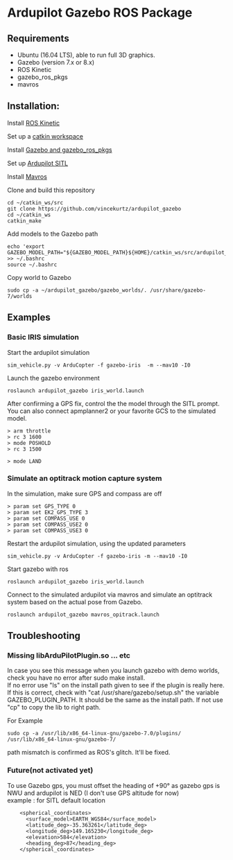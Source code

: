 # Ardupilot Gazebo ROS Package

## Requirements
- Ubuntu (16.04 LTS), able to run full 3D graphics.
- Gazebo (version 7.x or 8.x)
- ROS Kinetic
- gazebo_ros_pkgs
- mavros

## Installation:

Install [ROS Kinetic](http://wiki.ros.org/kinetic/Installation)

Set up a [catkin workspace](http://wiki.ros.org/catkin/Tutorials/create_a_workspace)

Install [Gazebo and gazebo_ros_pkgs](http://gazebosim.org/tutorials?tut=ros_installing)

Set up [Ardupilot SITL](http://ardupilot.org/dev/docs/setting-up-sitl-on-linux.html)

Install [Mavros](http://wiki.ros.org/mavros)

Clone and build this repository
```
cd ~/catkin_ws/src
git clone https://github.com/vincekurtz/ardupilot_gazebo
cd ~/catkin_ws
catkin_make
```

Add models to the Gazebo path
```
echo 'export GAZEBO_MODEL_PATH="${GAZEBO_MODEL_PATH}${HOME}/catkin_ws/src/ardupilot_gazebo/gazebo_worlds"' >> ~/.bashrc
source ~/.bashrc
```

Copy world to Gazebo
```
sudo cp -a ~/ardupilot_gazebo/gazebo_worlds/. /usr/share/gazebo-7/worlds
```

## Examples

### Basic IRIS simulation

Start the ardupilot simulation
```
sim_vehicle.py -v ArduCopter -f gazebo-iris  -m --mav10 -I0
```

Launch the gazebo environment
```
roslaunch ardupilot_gazebo iris_world.launch
```

After confirming a GPS fix, control the the model through the SITL prompt. You can also connect apmplanner2 or your favorite GCS to the simulated model.

```
> arm throttle
> rc 3 1600
> mode POSHOLD
> rc 3 1500

> mode LAND
```

### Simulate an optitrack motion capture system

In the simulation, make sure GPS and compass are off
```
> param set GPS_TYPE 0
> param set EK2_GPS_TYPE 3
> param set COMPASS_USE 0
> param set COMPASS_USE2 0
> param set COMPASS_USE3 0
```

Restart the ardupilot simulation, using the updated parameters
```
sim_vehicle.py -v ArduCopter -f gazebo-iris -m --mav10 -I0
```

Start gazebo with ros
```
roslaunch ardupilot_gazebo iris_world.launch
```

Connect to the simulated ardupilot via mavros and simulate an optitrack system based
on the actual pose from Gazebo. 
```
roslaunch ardupilot_gazebo mavros_opitrack.launch
```

## Troubleshooting

### Missing libArduPilotPlugin.so ... etc

In case you see this message when you launch gazebo with demo worlds, check you have no error after sudo make install.  
If no error use "ls" on the install path given to see if the plugin is really here.  
If this is correct, check with "cat /usr/share/gazebo/setup.sh" the variable GAZEBO_PLUGIN_PATH. It should be the same as the install path. If not use "cp" to copy the lib to right path. 

For Example

```
sudo cp -a /usr/lib/x86_64-linux-gnu/gazebo-7.0/plugins/ /usr/lib/x86_64-linux-gnu/gazebo-7/
```

path mismatch is confirmed as ROS's glitch. It'll be fixed.

### Future(not activated yet)
To use Gazebo gps, you must offset the heading of +90° as gazebo gps is NWU and ardupilot is NED 
(I don't use GPS altitude for now)  
example : for SITL default location
```
    <spherical_coordinates>
      <surface_model>EARTH_WGS84</surface_model>
      <latitude_deg>-35.363261</latitude_deg>
      <longitude_deg>149.165230</longitude_deg>
      <elevation>584</elevation>
      <heading_deg>87</heading_deg>
    </spherical_coordinates>
```

